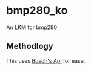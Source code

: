 # bmp280_ko
An LKM for bmp280

## Methodlogy
This uses [Bosch's Api](https://github.com/BoschSensortec/BMP280_driver) for ease.

